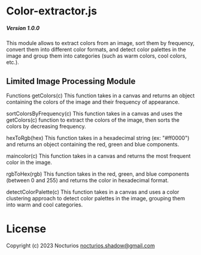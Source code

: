 # Color-extractor.js
##### Version 1.0.0

This module allows to extract colors from an image, sort them by frequency, convert them into different color formats, and detect color palettes in the image and group them into categories (such as warm colors, cool colors, etc.).

## Limited Image Processing Module

Functions
getColors(c)
This function takes in a canvas and returns an object containing the colors of the image and their frequency of appearance.

sortColorsByFrequency(c)
This function takes in a canvas and uses the getColors(c) function to extract the colors of the image, then sorts the colors by decreasing frequency.

hexToRgb(hex)
This function takes in a hexadecimal string (ex: "#ff0000") and returns an object containing the red, green and blue components.

maincolor(c)
This function takes in a canvas and returns the most frequent color in the image.

rgbToHex(rgb)
This function takes in the red, green, and blue components (between 0 and 255) and returns the color in hexadecimal format.

detectColorPalette(c)
This function takes in a canvas and uses a color clustering approach to detect color palettes in the image, grouping them into warm and cool categories.

# License #

Copyright (c) 2023 Nocturios <nocturios.shadow@gmail.com>
